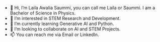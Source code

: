 - 👋 Hi, I’m Laila Awalia Saummi, you can call me Laila or Saummi. I am a Bachelor of Science in Physics.
- 👀 I’m interested in STEM Research and Development.
- 🌱 I’m currently learning Generative AI and Python.
- 💞️ I’m looking to collaborate on AI and STEM Projects.
- 📫 You can reach me via Email or LinkedIn.
